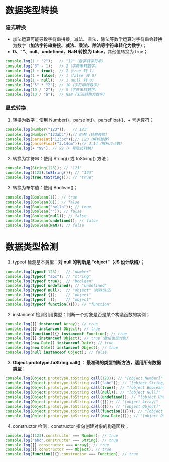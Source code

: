 # 数据类型转换
### 隐式转换

- 加法运算可能导致字符串拼接，减法、乘法、除法等数学运算时字符串会转换为数字（**加法字符串拼接、减法、乘法、除法等字符串转化为数字**）；
- **0、""、null、undefined、NaN 转换为 false**，其他值转换为 true；

```javascript
console.log(1 + "2");   // "12"（数字转字符串）
console.log("3" - 1);   // 2（字符串转数字）
console.log(1 + true);  // 2（true 转 1）
console.log(1 + false); // 1（false 转 0）
console.log(1 + null);  // 1（null 转 0）
console.log("5" * "2"); // 10（字符串转数字）
console.log(10 / "2");  // 5（字符串转数字）
console.log(10 / "a");  // NaN（无法转换为数字）
```

### 显式转换

1. 转换为数字：使用 Number()、parseInt()、parseFloat()、+ 号运算符；

```javascript
console.log(Number("123"));   // 123
console.log(Number("123abc"));// NaN（转换失败）
console.log(parseInt("123px"));// 123（解析整数）
console.log(parseFloat("3.14cm"));// 3.14（解析浮点数）
console.log(+ "99"); // 99（+ 号隐式转换）
```

2. 转换为字符串：使用 String() 或 toString() 方法；

```javascript
console.log(String(123)); // "123"
console.log((123).toString()); // "123"
console.log(true.toString()); // "true"
```

3. 转换为布尔值：使用 Boolean()；

```javascript
console.log(Boolean(1)); // true
console.log(Boolean(0)); // false
console.log(Boolean("hello")); // true
console.log(Boolean("")); // false
console.log(Boolean(null)); // false
console.log(Boolean(undefined)); // false
console.log(Boolean(NaN)); // false
```

# 数据类型检测

1. typeof 检测基本类型：**对 null 的判断是 "object"（JS 设计缺陷）**；

```javascript
console.log(typeof 123);   // "number"
console.log(typeof "abc"); // "string"
console.log(typeof true);  // "boolean"
console.log(typeof undefined); // "undefined"
console.log(typeof null);  // "object"（特殊情况）
console.log(typeof {});    // "object"
console.log(typeof []);    // "object"
console.log(typeof function(){}); // "function"
```

2. instanceof 检测引用类型：判断一个对象是否是某个构造函数的实例；

```javascript
console.log([] instanceof Array); // true
console.log({} instanceof Object); // true
console.log(function(){} instanceof Function); // true
console.log([] instanceof Object); // true（数组也是对象）
console.log(new Date() instanceof Date); // true
console.log(new Date() instanceof Object); // true
console.log(null instanceof Object); // false
```

3. **Object.prototype.toString.call() ：最准确的类型判断方法，适用所有数据类型**；

```javascript
console.log(Object.prototype.toString.call(123)); // "[object Number]"
console.log(Object.prototype.toString.call("abc")); // "[object String]"
console.log(Object.prototype.toString.call(true)); // "[object Boolean]"
console.log(Object.prototype.toString.call(null)); // "[object Null]"
console.log(Object.prototype.toString.call(undefined)); // "[object Undefined]"
console.log(Object.prototype.toString.call([])); // "[object Array]"
console.log(Object.prototype.toString.call({})); // "[object Object]"
console.log(Object.prototype.toString.call(function(){})); // "[object Function]"
console.log(Object.prototype.toString.call(new Date())); // "[object Date]"
```

4. constructor 检测：constructor 指向创建对象的构造函数；

```javascript
console.log((123).constructor === Number); // true
console.log("abc".constructor === String); // true
console.log([].constructor === Array); // true
console.log({}.constructor === Object); // true
console.log(function(){}.constructor === Function); // true
```


